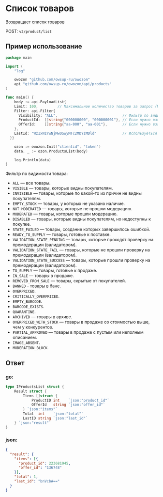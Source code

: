 # Список товаров
Возвращает список товаров

POST: ```v2/product/list```

## Пример использование


```go
package main

import (
	"log"

	owozon "github.com/owsup-ru/owozon"
	api "github.com/owsup-ru/owozon/api/products"
)

func main() {
	body := api.PayloadList{
    Limit: 100,         // Максимальное количество товаров за запрос (Минимум — 1, Максимум — 1000)
    Filter: api.Filter{
      Visibility: "ALL",                              // Фильтр по видимости товара
      ProductId:  []string{"000000000", "000000001"}, // Если нужно взять товары с такими id
      OfferId:    []string{"aa-000", "aa-001"},       // Если нужно взять товары с такими артиклами
    },
    LastId: "WzIxNzYwNjMwOSwyMTc2MDYzMDld"            // Используеться для того что бы получить вторую страницу товаров ( лимит 100, а товаров 200, потребуеться послать запрос два раза )
  }}

	ozon := owozon.Init("clientid", "token")
	data, _ := ozon.ProductsList(body)

	log.Println(data)
}
```

Фильтр по видимости товара:

- `ALL` — все товары.
- `VISIBLE` — товары, которые видны покупателям.
- `INVISIBLE` — товары, которые по какой-то из причин не видны покупателям.
- `EMPTY_STOCK` — товары, у которых не указано наличие.
- `NOT_MODERATED` — товары, которые не прошли модерацию.
- `MODERATED` — товары, которые прошли модерацию.
- `DISABLED` — товары, которые видны покупателям, но недоступны к покупке.
- `STATE_FAILED` — товары, создание которых завершилось ошибĸой.
- `READY_TO_SUPPLY` — товары, готовые к поставке.
- `VALIDATION_STATE_PENDING` — товары, которые проходят проверку на премодерации (валидатором).
- `VALIDATION_STATE_FAIL` — товары, которые не прошли проверку на премодерации (валидатором).
- `VALIDATION_STATE_SUCCESS` — товары, которые прошли проверку на премодерации (валидатором).
- `TO_SUPPLY` — товары, готовые к продаже.
- `IN_SALE` — товары в продаже.
- `REMOVED_FROM_SALE` — товары, скрытые от покупателей.
- `BANNED` - товары в бане.
- `OVERPRICED`.
- `CRITICALLY_OVERPRICED`.
- `EMPTY_BARCODE`.
- `BARCODE_EXISTS`.
- `QUARANTINE`.
- `ARCHIVED` — товары в архиве.
- `OVERPRICED_WITH_STOCK` — товары в продаже со стоимостью выше, чем у конкурентов.
- `PARTIAL_APPROVED` — товары в продаже с пустым или неполным описанием.
- `IMAGE_ABSENT`.
- `MODERATION_BLOCK`.


## Ответ 

### go:

```go
type IProductsList struct {
	Result struct {
		Items []struct {
			ProductID int    `json:"product_id"`
			OfferId   string `json:"offer_id"`
		} `json:"items"`
		Total  int    `json:"total"`
		LastID string `json:"last_id"`
	} `json:"result"`
}
```

### json:

```json
{
  "result": {
    "items": [{
      "product_id": 223681945,
      "offer_id": "136748"
    }],
    "total": 1,
    "last_id": "bnVсbA=="
  }
}
```